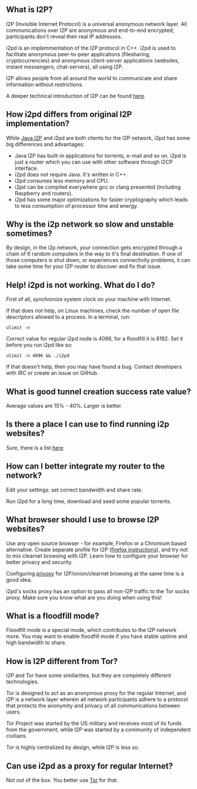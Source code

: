 ## What is I2P?

I2P (Invisible Internet Protocol) is a universal anonymous network layer. 
All communications over I2P are anonymous and end-to-end encrypted; 
participants don't reveal their real IP addresses. 

i2pd is an implemmentation of the I2P protocol in C++.
i2pd is used to facilitate anonymous peer-to-peer applications 
(filesharing, cryptocurrencies) and anonymous client-server applications 
(websites, instant messengers, chat-servers), all using I2P.

I2P allows people from all around the world to communicate and share information
without restrictions.

A deeper technical introduction of I2P can be found [here](https://geti2p.net/en/docs/how/tech-intro).

## How i2pd differs from original I2P implementation?

While [Java I2P](https://geti2p.net) and i2pd are both clients for the I2P network, i2pd has some big differences and advantages:

* Java I2P has built-in applications for torrents, e-mail and so on. i2pd is just a router which you can use with other software through I2CP interface.
* i2pd does not require Java. It's written in C++.
* i2pd consumes less memory and CPU.
* i2pd can be compiled everywhere gcc or clang presented (including Raspberry and routers).
* i2pd has some major optimizations for faster cryptography which leads to less consumption of processor time and energy.

## Why is the i2p network so slow and unstable sometimes?

By design, in the i2p network, your connection gets encrypted through a chain of 6 
random computers in the way to it's final destination. If one of those computers
is shut down, or experiences connectivity problems, it can take some time for your
I2P router to discover and fix that issue. 

## Help! i2pd is not working. What do I do?

First of all, synchronize system clock on your machine with Internet.

If that does not help, on Linux machines, check the number of open file descriptors
allowed to a process. In a terminal, run:

    ulimit -n

Correct value for regular i2pd node is 4096, for a floodfill it is 8192. 
Set it before you run i2pd like so:

    ulimit -n 4096 && ./i2pd

If that doesn't help, then you may have found a bug.
Contact developers with IRC or create an issue on GitHub.

## What is good tunnel creation success rate value?

Average values are 15% - 40%. Larger is better.

## Is there a place I can use to find running i2p websites?

Sure, there is a list [here](http://identiguy.i2p.xyz/)

## How can I better integrate my router to the network?

Edit your settings: set correct bandwidth and share rate. 

Run i2pd for a long time, download and seed some popular torrents.

## What browser should I use to browse I2P websites?

Use any open source browser - for example, Firefox or a Chromium based alternative. Create separate profile for I2P ([firefox instructions](https://support.mozilla.org/en-US/kb/profile-manager-create-and-remove-firefox-profiles)), 
and try not to mix clearnet browsing with I2P. Learn how to configure your browser for better privacy and security.

Configuring [privoxy](https://wiki.archlinux.org/index.php/Privoxy) for I2P/onion/clearnet browsing at the same time is a good idea.

i2pd's socks proxy has an option to pass all non-I2P traffic to the Tor socks proxy. Make sure you know what are you doing when using this!

## What is a floodfill mode?

Floodfill mode is a special mode, which contributes to the I2P network more.
You may want to enable floodfill mode if you have stable uptime and high bandwidth
to share.

## How is I2P different from Tor?

I2P and Tor have some similarities, but they are completely different technologies.

Tor is designed to act as an anonymous proxy for the regular Internet, and I2P is 
a network layer wherein all network participants adhere to a protocol that protects
the anonymity and privacy of all communications between users.

Tor Project was started by the US military and receives most of its funds
from the government, while I2P was started by a community of independent civilians.

Tor is highly centralized by design, while I2P is less so.

## Can use i2pd as a proxy for regular Internet?

Not out of the box. You better use [Tor](https://www.torproject.org/) for that.

